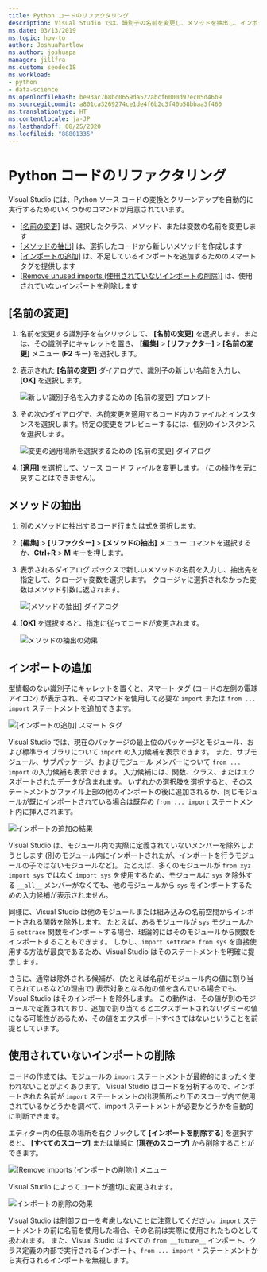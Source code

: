 ```yaml
---
title: Python コードのリファクタリング
description: Visual Studio では、識別子の名前を変更し、メソッドを抽出し、インポートを追加し、使われていないインポートを削除することによって、Python コードを簡単にリファクタリングできます。
ms.date: 03/13/2019
ms.topic: how-to
author: JoshuaPartlow
ms.author: joshuapa
manager: jillfra
ms.custom: seodec18
ms.workload:
- python
- data-science
ms.openlocfilehash: be93ac7b8bc0659da522abcf6000d97ec05d46b9
ms.sourcegitcommit: a801ca3269274ce1de4f6b2c3f40b58bbaa3f460
ms.translationtype: HT
ms.contentlocale: ja-JP
ms.lasthandoff: 08/25/2020
ms.locfileid: "88801335"
---
```

# <a name="refactor-python-code"></a>Python コードのリファクタリング

Visual Studio には、Python ソース コードの変換とクリーンアップを自動的に実行するためのいくつかのコマンドが用意されています。

- [[名前の変更]](#rename) は、選択したクラス、メソッド、または変数の名前を変更します
- [[メソッドの抽出]](#extract-method) は、選択したコードから新しいメソッドを作成します
- [[インポートの追加]](#add-import) は、不足しているインポートを追加するためのスマート タグを提供します
- [[Remove unused imports (使用されていないインポートの削除)]](#remove-unused-imports) は、使用されていないインポートを削除します

## <a name="rename"></a>[名前の変更]

1. 名前を変更する識別子を右クリックして、 **[名前の変更]** を選択します。または、その識別子にキャレットを置き、 **[編集]**  >  **[リファクター]**  >  **[名前の変更]** メニュー (**F2** キー) を選択します。
2. 表示された **[名前の変更]** ダイアログで、識別子の新しい名前を入力し、 **[OK]** を選択します。

   ![新しい識別子名を入力するための [名前の変更] プロンプト](media/code-refactor-rename-1.png)

3. その次のダイアログで、名前変更を適用するコード内のファイルとインスタンスを選択します。特定の変更をプレビューするには、個別のインスタンスを選択します。

   ![変更の適用場所を選択するための [名前の変更] ダイアログ](media/code-refactor-rename-2.png)

4. **[適用]** を選択して、ソース コード ファイルを変更します。 (この操作を元に戻すことはできません)。

## <a name="extract-method"></a>メソッドの抽出

1. 別のメソッドに抽出するコード行または式を選択します。
2. **[編集]**  >  **[リファクター]**  >  **[メソッドの抽出]** メニュー コマンドを選択するか、**Ctrl**+**R** > **M** キーを押します。
3. 表示されるダイアログ ボックスで新しいメソッドの名前を入力し、抽出先を指定して、クロージャ変数を選択します。 クロージャに選択されなかった変数はメソッド引数に返されます。

   ![[メソッドの抽出] ダイアログ](media/code-refactor-extract-method-1.png)

4. **[OK]** を選択すると、指定に従ってコードが変更されます。

   ![メソッドの抽出の効果](media/code-refactor-extract-method-2.png)

## <a name="add-import"></a>インポートの追加

型情報のない識別子にキャレットを置くと、スマート タグ (コードの左側の電球アイコン) が表示され、そのコマンドを使用して必要な `import` または `from ... import` ステートメントを追加できます。

![[インポートの追加] スマート タグ](media/code-refactor-add-import-1.png)

Visual Studio では、現在のパッケージの最上位のパッケージとモジュール、および標準ライブラリについて `import` の入力候補を表示できます。 また、サブモジュール、サブパッケージ、およびモジュール メンバーについて `from ... import` の入力候補も表示できます。 入力候補には、関数、クラス、またはエクスポートされたデータが含まれます。 いずれかの選択肢を選択すると、そのステートメントがファイル上部の他のインポートの後に追加されるか、同じモジュールが既にインポートされている場合は既存の `from ... import` ステートメント内に挿入されます。

![インポートの追加の結果](media/code-refactor-add-import-2.png)

Visual Studio は、モジュール内で実際に定義されていないメンバーを除外しようとします (別のモジュール内にインポートされたが、インポートを行うモジュールの子ではないモジュールなど)。 たとえば、多くのモジュールが `from xyz import sys` ではなく `import sys` を使用するため、モジュールに `sys` を除外する `__all__` メンバーがなくても、他のモジュールから `sys` をインポートするための入力候補が表示されません。

同様に、Visual Studio は他のモジュールまたは組み込みの名前空間からインポートされる関数を除外します。 たとえば、あるモジュールが `sys` モジュールから `settrace` 関数をインポートする場合、理論的にはそのモジュールから関数をインポートすることもできます。 しかし、`import settrace from sys` を直接使用する方法が最良であるため、Visual Studio はそのステートメントを明確に提示します。

さらに、通常は除外される候補が、(たとえば名前がモジュール内の値に割り当てられているなどの理由で) 表示対象となる他の値を含んでいる場合でも、Visual Studio はそのインポートを除外します。 この動作は、その値が別のモジュールで定義されており、追加で割り当てるとエクスポートされないダミーの値になる可能性があるため、その値をエクスポートすべきではないということを前提としています。

## <a name="remove-unused-imports"></a>使用されていないインポートの削除

コードの作成では、モジュールの `import` ステートメントが最終的にまったく使われないことがよくあります。 Visual Studio はコードを分析するので、インポートされた名前が `import` ステートメントの出現箇所より下のスコープ内で使用されているかどうかを調べて、import ステートメントが必要かどうかを自動的に判断できます。

エディター内の任意の場所を右クリックして **[インポートを削除する]** を選択すると、 **[すべてのスコープ]** または単純に **[現在のスコープ]** から削除することができます。

![[Remove imports (インポートの削除)] メニュー](media/code-refactor-remove-imports-1.png)

Visual Studio によってコードが適切に変更されます。

![インポートの削除の効果](media/code-refactor-remove-imports-2.png)

Visual Studio は制御フローを考慮しないことに注意してください。`import` ステートメントの前に名前を使用した場合、その名前は実際に使用されたものとして扱われます。 また、Visual Studio はすべての `from __future__` インポート、クラス定義の内部で実行されるインポート、`from ... import *` ステートメントから実行されるインポートを無視します。
